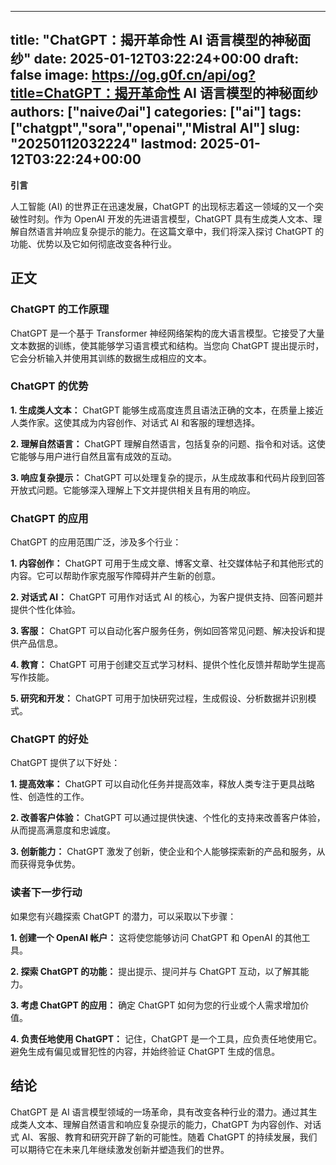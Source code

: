 
---
title: "ChatGPT：揭开革命性 AI 语言模型的神秘面纱"
date: 2025-01-12T03:22:24+00:00
draft: false
image: https://og.g0f.cn/api/og?title=ChatGPT：揭开革命性 AI 语言模型的神秘面纱
authors: ["naiveのai"]
categories: ["ai"]
tags: ["chatgpt","sora","openai","Mistral AI"]
slug: "20250112032224"
lastmod: 2025-01-12T03:22:24+00:00
---
**引言**

人工智能 (AI) 的世界正在迅速发展，ChatGPT 的出现标志着这一领域的又一个突破性时刻。作为 OpenAI 开发的先进语言模型，ChatGPT 具有生成类人文本、理解自然语言并响应复杂提示的能力。在这篇文章中，我们将深入探讨 ChatGPT 的功能、优势以及它如何彻底改变各种行业。

## 正文

### ChatGPT 的工作原理

ChatGPT 是一个基于 Transformer 神经网络架构的庞大语言模型。它接受了大量文本数据的训练，使其能够学习语言模式和结构。当您向 ChatGPT 提出提示时，它会分析输入并使用其训练的数据生成相应的文本。

### ChatGPT 的优势

**1. 生成类人文本：** ChatGPT 能够生成高度连贯且语法正确的文本，在质量上接近人类作家。这使其成为内容创作、对话式 AI 和客服的理想选择。

**2. 理解自然语言：** ChatGPT 理解自然语言，包括复杂的问题、指令和对话。这使它能够与用户进行自然且富有成效的互动。

**3. 响应复杂提示：** ChatGPT 可以处理复杂的提示，从生成故事和代码片段到回答开放式问题。它能够深入理解上下文并提供相关且有用的响应。

### ChatGPT 的应用

ChatGPT 的应用范围广泛，涉及多个行业：

**1. 内容创作：** ChatGPT 可用于生成文章、博客文章、社交媒体帖子和其他形式的内容。它可以帮助作家克服写作障碍并产生新的创意。

**2. 对话式 AI：** ChatGPT 可用作对话式 AI 的核心，为客户提供支持、回答问题并提供个性化体验。

**3. 客服：** ChatGPT 可以自动化客户服务任务，例如回答常见问题、解决投诉和提供产品信息。

**4. 教育：** ChatGPT 可用于创建交互式学习材料、提供个性化反馈并帮助学生提高写作技能。

**5. 研究和开发：** ChatGPT 可用于加快研究过程，生成假设、分析数据并识别模式。

### ChatGPT 的好处

ChatGPT 提供了以下好处：

**1. 提高效率：** ChatGPT 可以自动化任务并提高效率，释放人类专注于更具战略性、创造性的工作。

**2. 改善客户体验：** ChatGPT 可以通过提供快速、个性化的支持来改善客户体验，从而提高满意度和忠诚度。

**3. 创新能力：** ChatGPT 激发了创新，使企业和个人能够探索新的产品和服务，从而获得竞争优势。

### 读者下一步行动

如果您有兴趣探索 ChatGPT 的潜力，可以采取以下步骤：

**1. 创建一个 OpenAI 帐户：** 这将使您能够访问 ChatGPT 和 OpenAI 的其他工具。

**2. 探索 ChatGPT 的功能：** 提出提示、提问并与 ChatGPT 互动，以了解其能力。

**3. 考虑 ChatGPT 的应用：** 确定 ChatGPT 如何为您的行业或个人需求增加价值。

**4. 负责任地使用 ChatGPT：** 记住，ChatGPT 是一个工具，应负责任地使用它。避免生成有偏见或冒犯性的内容，并始终验证 ChatGPT 生成的信息。

## 结论

ChatGPT 是 AI 语言模型领域的一场革命，具有改变各种行业的潜力。通过其生成类人文本、理解自然语言和响应复杂提示的能力，ChatGPT 为内容创作、对话式 AI、客服、教育和研究开辟了新的可能性。随着 ChatGPT 的持续发展，我们可以期待它在未来几年继续激发创新并塑造我们的世界。
